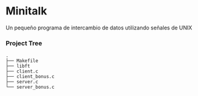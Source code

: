 # Minitalk
Un pequeño programa de intercambio de datos utilizando señales de UNIX

<h3>Project Tree</h3>

```
.
├── Makefile
├── libft
├── client.c
├── client_bonus.c
├── server.c
└── server_bonus.c
```
